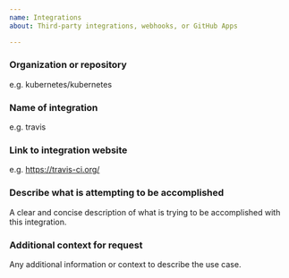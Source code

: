 ```yaml
---
name: Integrations
about: Third-party integrations, webhooks, or GitHub Apps

---
```


### Organization or repository
e.g. kubernetes/kubernetes

### Name of integration
e.g. travis

### Link to integration website
e.g. https://travis-ci.org/

### Describe what is attempting to be accomplished
A clear and concise description of what is trying to be accomplished with this integration.

### Additional context for request
Any additional information or context to describe the use case.
